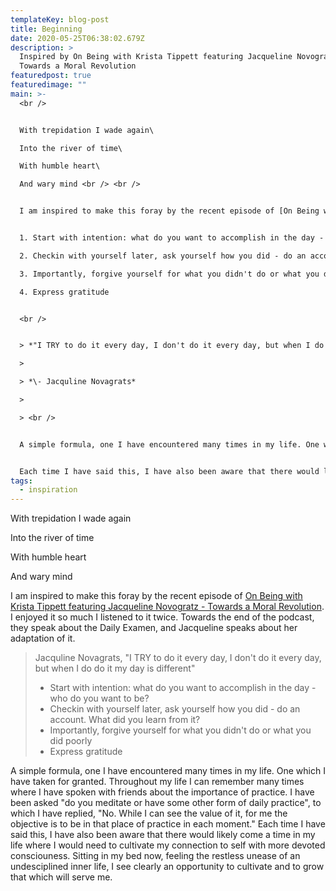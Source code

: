 ```yaml
---
templateKey: blog-post
title: Beginning
date: 2020-05-25T06:38:02.679Z
description: >
  Inspired by On Being with Krista Tippett featuring Jacqueline Novogratz -
  Towards a Moral Revolution
featuredpost: true
featuredimage: ""
main: >-
  <br />


  With trepidation I wade again\

  Into the river of time\

  With humble heart\

  And wary mind <br /> <br />


  I am inspired to make this foray by the recent episode of [On Being with Krista Tippett featuring Jacqueline Novogratz - Towards a Moral Revolution](https://onbeing.org/programs/jacqueline-novogratz-towards-a-moral-revolution/). I enjoyed it so much I listened to it twice. Towards the end of the podcast, they speak about the Daily Examen, and Jacqueline speaks about her adaptation of it.


  1. Start with intention: what do you want to accomplish in the day - who do you want to be?

  2. Checkin with yourself later, ask yourself how you did - do an account. What did you learn from it?

  3. Importantly, forgive yourself for what you didn't do or what you did poorly

  4. Express gratitude


  <br />


  > *"I TRY to do it every day, I don't do it every day, but when I do do it my day is different"* 

  >

  > *\- Jacquline Novagrats*

  >

  > <br />


  A simple formula, one I have encountered many times in my life. One which I have taken for granted. Throughout my life I can remember many times where I have spoken with friends about the importance of practice. I have been asked "do you meditate or have some other form of daily practice", to which I have replied, "No. While I can see the value of it, for me the objective is to be in that place of practice in each moment."


  Each time I have said this, I have also been aware that there would likely come a time in my life where I would need to cultivate my connection to self with more devoted consciousness. Sitting in my bed now, feeling the restless unease of an undesciplined inner life, I see clearly an opportunity to cultivate and to grow that which will serve me.
tags:
  - inspiration
---
```

With trepidation I wade again

Into the river of time

With humble heart

And wary mind



I am inspired to make this foray by the recent episode of [On Being with Krista Tippett featuring Jacqueline Novogratz - Towards a Moral Revolution](https://onbeing.org/programs/jacqueline-novogratz-towards-a-moral-revolution/). I enjoyed it so much I listened to it twice. Towards the end of the podcast, they speak about the Daily Examen, and Jacqueline speaks about her adaptation of it.

> Jacquline Novagrats, "I TRY to do it every day, I don't do it every day, but when I do do it my day is different"
>
> * Start with intention: what do you want to accomplish in the day - who do you want to be?
> * Checkin with yourself later, ask yourself how you did - do an account. What did you learn from it?
> * Importantly, forgive yourself for what you didn't do or what you did poorly
> * Express gratitude  

A simple formula, one I have encountered many times in my life. One which I have taken for granted. Throughout my life I can remember many times where I have spoken with friends about the importance of practice. I have been asked "do you meditate or have some other form of daily practice", to which I have replied, "No. While I can see the value of it, for me the objective is to be in that place of practice in each moment." Each time I have said this, I have also been aware that there would likely come a time in my life where I would need to cultivate my connection to self with more devoted consciouness. Sitting in my bed now, feeling the restless unease of an undesciplined inner life, I see clearly an opportunity to cultivate and to grow that which will serve me.